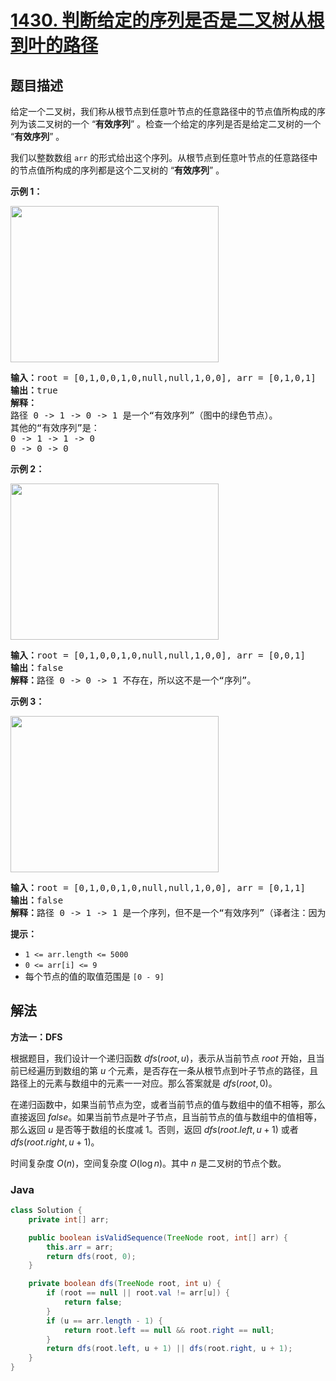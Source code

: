 # [1430. 判断给定的序列是否是二叉树从根到叶的路径](https://leetcode.cn/problems/check-if-a-string-is-a-valid-sequence-from-root-to-leaves-path-in-a-binary-tree)

## 题目描述

<p>给定一个二叉树，我们称从根节点到任意叶节点的任意路径中的节点值所构成的序列为该二叉树的一个 &ldquo;<strong>有效序列</strong>&rdquo; 。检查一个给定的序列是否是给定二叉树的一个 &ldquo;<strong>有效序列</strong>&rdquo; 。</p>

<p>我们以整数数组 <code>arr</code> 的形式给出这个序列。从根节点到任意叶节点的任意路径中的节点值所构成的序列都是这个二叉树的 &ldquo;<strong>有效序列</strong>&rdquo; 。</p>

<p><strong>示例 1：</strong></p>

<p><strong><img alt="" src="https://gcore.jsdelivr.net/gh/doocs/leetcode@main/solution/1400-1499/1430.Check%20If%20a%20String%20Is%20a%20Valid%20Sequence%20from%20Root%20to%20Leaves%20Path%20in%20a%20Binary%20Tree/images/leetcode_testcase_1.png" style="height:250px; width:333px" /></strong></p>

<pre>
<strong>输入：</strong>root = [0,1,0,0,1,0,null,null,1,0,0], arr = [0,1,0,1]
<strong>输出：</strong>true
<strong>解释：
</strong>路径 0 -&gt; 1 -&gt; 0 -&gt; 1 是一个&ldquo;有效序列&rdquo;（图中的绿色节点）。
其他的&ldquo;有效序列&rdquo;是：
0 -&gt; 1 -&gt; 1 -&gt; 0 
0 -&gt; 0 -&gt; 0
</pre>

<p><strong>示例 2：</strong></p>

<p><strong><img alt="" src="https://gcore.jsdelivr.net/gh/doocs/leetcode@main/solution/1400-1499/1430.Check%20If%20a%20String%20Is%20a%20Valid%20Sequence%20from%20Root%20to%20Leaves%20Path%20in%20a%20Binary%20Tree/images/leetcode_testcase_2.png" style="height:250px; width:333px" /></strong></p>

<pre>
<strong>输入：</strong>root = [0,1,0,0,1,0,null,null,1,0,0], arr = [0,0,1]
<strong>输出：</strong>false 
<strong>解释：</strong>路径 0 -&gt; 0 -&gt; 1 不存在，所以这不是一个&ldquo;序列&rdquo;。
</pre>

<p><strong>示例 3：</strong></p>

<p><strong><img alt="" src="https://gcore.jsdelivr.net/gh/doocs/leetcode@main/solution/1400-1499/1430.Check%20If%20a%20String%20Is%20a%20Valid%20Sequence%20from%20Root%20to%20Leaves%20Path%20in%20a%20Binary%20Tree/images/leetcode_testcase_3.png" style="height:250px; width:333px" /></strong></p>

<pre>
<strong>输入：</strong>root = [0,1,0,0,1,0,null,null,1,0,0], arr = [0,1,1]
<strong>输出：</strong>false
<strong>解释：</strong>路径 0 -&gt; 1 -&gt; 1 是一个序列，但不是一个&ldquo;有效序列&rdquo;（译者注：因为序列的终点不是叶节点）。
</pre>

<p><strong>提示：</strong></p>

<ul>
	<li><code>1 &lt;= arr.length &lt;= 5000</code></li>
	<li><code>0 &lt;= arr[i] &lt;= 9</code></li>
	<li>每个节点的值的取值范围是 <code>[0 - 9]</code></li>
</ul>

## 解法

**方法一：DFS**

根据题目，我们设计一个递归函数 $dfs(root, u)$，表示从当前节点 $root$ 开始，且当前已经遍历到数组的第 $u$ 个元素，是否存在一条从根节点到叶子节点的路径，且路径上的元素与数组中的元素一一对应。那么答案就是 $dfs(root, 0)$。

在递归函数中，如果当前节点为空，或者当前节点的值与数组中的值不相等，那么直接返回 $false$。如果当前节点是叶子节点，且当前节点的值与数组中的值相等，那么返回 $u$ 是否等于数组的长度减 $1$。否则，返回 $dfs(root.left, u + 1)$ 或者 $dfs(root.right, u + 1)$。

时间复杂度 $O(n)$，空间复杂度 $O(\log n)$。其中 $n$ 是二叉树的节点个数。

### **Java**

```java
class Solution {
    private int[] arr;

    public boolean isValidSequence(TreeNode root, int[] arr) {
        this.arr = arr;
        return dfs(root, 0);
    }

    private boolean dfs(TreeNode root, int u) {
        if (root == null || root.val != arr[u]) {
            return false;
        }
        if (u == arr.length - 1) {
            return root.left == null && root.right == null;
        }
        return dfs(root.left, u + 1) || dfs(root.right, u + 1);
    }
}
```
